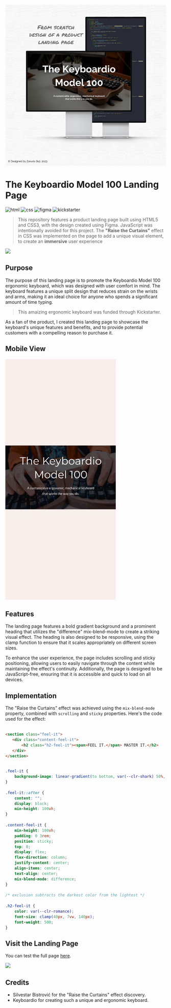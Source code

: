 
![Keyboardio Model 100 Banner](https://github.com/z-bj/The-Keyboardio-Model100/blob/master/Keyboardio-tribute-page-banner.jpg)

# The Keyboardio Model 100 Landing Page

![html](https://img.shields.io/badge/HTML5-E34F26.svg?style=for-the-badge&logo=HTML5&logoColor=white)
![css](https://img.shields.io/badge/CSS3-1572B6.svg?style=for-the-badge&logo=CSS3&logoColor=white)
![figma](https://img.shields.io/badge/Figma-F24E1E.svg?style=for-the-badge&logo=Figma&logoColor=white)
![kickstarter](https://img.shields.io/badge/Kickstarter-05CE78.svg?style=for-the-badge&logo=Kickstarter&logoColor=white)



> This repository features a product landing page built using HTML5 and CSS3, with the design created using Figma. JavaScript was intentionally avoided for this project. The **"Raise the Curtains"** effect in CSS was implemented on the page to add a unique visual element, to create an **immersive** user experience

<img src="https://cultofthepartyparrot.com/parrots/hd/portalorangeparrot.gif" width="36">

## Purpose

The purpose of this landing page is to promote the Keyboardio Model 100 ergonomic keyboard, which was designed with user comfort in mind. The keyboard features a unique split design that reduces strain on the wrists and arms, making it an ideal choice for anyone who spends a significant amount of time typing.

> This amaizing ergonomic keyboard was funded through Kickstarter.

As a fan of the product, I created this landing page to showcase the keyboard's unique features and benefits, and to provide potential customers with a compelling reason to purchase it.

## Mobile View

![Keyboardio Model 100 Mobile View](https://github.com/z-bj/The-Keyboardio-Model100/blob/master/Raise_the_curtain_effect.gif)


## Features

The landing page features a bold gradient background and a prominent heading that utilizes the "difference" mix-blend-mode to create a striking visual effect. The heading is also designed to be responsive, using the clamp function to ensure that it scales appropriately on different screen sizes.

To enhance the user experience, the page includes scrolling and sticky positioning, allowing users to easily navigate through the content while maintaining the effect's continuity. Additionally, the page is designed to be JavaScript-free, ensuring that it is accessible and quick to load on all devices.

## Implementation

The "Raise the Curtains" effect was achieved using the `mix-blend-mode` property, combined with `scrolling` and `sticky` properties. Here's the code used for the effect:

```html

<section class="feel-it">
   <div class="content-feel-it">
       <h2 class="h2-feel-it"><span>FEEL IT.</span> MASTER IT.</h2>
   </div>
</section>

````

```css

.feel-it {
    background-image: linear-gradient(to bottom, var(--clr-shark) 50%, var(--clr-romance) 50%);
}

.feel-it::after {
    content: "";
    display: block;
    min-height: 100vh;
}

.content-feel-it {
    min-height: 100vh;
    padding: 0 3rem;
    position: sticky;
    top: 0;
    display: flex;
    flex-direction: column;
    justify-content: center;
    align-items: center;
    text-align: center;
    mix-blend-mode: difference;
}

/* exclusion subtracts the darkest color from the lightest */

.h2-feel-it {
    color: var(--clr-romance);
    font-size: clamp(40px, 7vw, 140px);
    font-weight: 500;
}
```

## Visit the Landing Page

You can test the full page [here](https://z-bj.github.io/The-Keyboardio-Model100/).

<img src="https://cultofthepartyparrot.com/parrots/hd/portalblueparrot.gif" width="36">

## Credits

-   Silvestar Bistrović for the "Raise the Curtains" effect discovery.
-   Keyboardio for creating such a unique and ergonomic keyboard.



